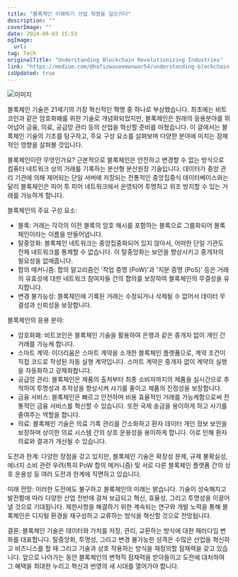 ```yaml
---
title: "블록체인 이해하기 산업 혁명을 일으키다"
description: ""
coverImage: ""
date: 2024-08-03 15:53
ogImage: 
  url: 
tag: Tech
originalTitle: "Understanding Blockchain Revolutionizing Industries"
link: "https://medium.com/@hafizwaseemanwar54/understanding-blockchain-revolutionizing-industries-017fe911e54a"
isUpdated: true
---
```






![이미지](/assets/img/UnderstandingBlockchainRevolutionizingIndustries_0.png)

블록체인 기술은 21세기의 가장 혁신적인 혁명 중 하나로 부상했습니다. 최초에는 비트코인과 같은 암호화폐를 위한 기술로 개념화되었지만, 블록체인은 원래의 응용분야를 뛰어넘어 금융, 의료, 공급망 관리 등의 산업을 혁신할 준비를 마쳤습니다. 이 글에서는 블록체인 기술의 기초를 탐구하고, 주요 구성 요소를 살펴보며 다양한 분야에 미치는 잠재적인 영향을 살펴볼 것입니다.

블록체인이란 무엇인가요? 근본적으로 블록체인은 안전하고 변경할 수 없는 방식으로 컴퓨터 네트워크 상의 거래를 기록하는 분산형 분산원장 기술입니다. 데이터가 중앙 관리 기관에 의해 제어되는 단일 서버에 저장되는 전통적인 중앙집중식 데이터베이스와는 달리 블록체인은 피어 투 피어 네트워크에서 운영되어 투명하고 위조 방지할 수 있는 거래를 가능하게 합니다.

블록체인의 주요 구성 요소:

<div class="content-ad"></div>

- 블록: 거래는 각각의 이전 블록의 암호 해시를 포함하는 블록으로 그룹화되어 블록체인이라는 이름을 만들어냅니다.
- 탈중앙화: 블록체인 네트워크는 중앙집중화되어 있지 않아서, 어떠한 단일 기관도 전체 네트워크를 통제할 수 없습니다. 이 탈중앙화는 보안을 향상시키고 중개자의 필요성을 없애줍니다.
- 합의 메커니즘: 합의 알고리즘인 '작업 증명 (PoW)'과 '지분 증명 (PoS)' 등은 거래의 유효성에 대한 네트워크 참여자들 간의 합의를 보장하여 블록체인의 무결성을 유지합니다.
- 변경 불가능성: 블록체인에 기록된 거래는 수정되거나 삭제될 수 없어서 데이터 무결성과 신뢰성을 보장합니다.

블록체인의 응용 분야:

- 암호화폐: 비트코인은 블록체인 기술을 활용하여 은행과 같은 중개자 없이 개인 간 거래를 가능케 합니다.
- 스마트 계약: 이더리움은 스마트 계약을 소개한 블록체인 플랫폼으로, 계약 조건이 직접 코드로 작성된 자동 실행 계약입니다. 스마트 계약은 중개자 없이 계약의 실행을 자동화하고 강제화합니다.
- 공급망 관리: 블록체인은 제품의 출처부터 최종 소비자까지의 제품을 실시간으로 추적하여 투명성과 추적성을 향상시켜 사기를 줄이고 제품의 진정성을 보장합니다.
- 금융 서비스: 블록체인은 빠르고 안전하며 비용 효율적인 거래를 가능케함으로써 전통적인 금융 서비스를 혁신할 수 있습니다. 또한 국제 송금을 용이하게 하고 사기를 줄여주는 역할을 합니다.
- 의료: 블록체인 기술은 의료 기록 관리를 간소화하고 환자 데이터 개인 정보 보안을 보장하며 상이한 의료 시스템 간의 상호 운용성을 용이하게 합니다. 이로 인해 환자 의료와 결과가 개선될 수 있습니다.

도전과 한계: 다양한 장점을 갖고 있지만, 블록체인 기술은 확장성 문제, 규제 불확실성, 에너지 소비 관련 우려(특히 PoW 합의 메커니즘) 및 서로 다른 블록체인 플랫폼 간의 상호 운용성 등 여러 도전과 한계에 직면하고 있습니다.

<div class="content-ad"></div>

미래 전망: 이러한 도전에도 불구하고 블록체인의 미래는 밝습니다. 기술이 성숙해지고 발전함에 따라 다양한 산업 전반에 걸쳐 보급되고 혁신, 효율성, 그리고 투명성을 이끌어낼 것으로 기대됩니다. 제한사항을 해결하기 위한 계속되는 연구와 개발 노력을 통해 블록체인은 디지털 환경을 재구성하고 교류하는 방식을 혁신할 것으로 전망됩니다.

결론: 블록체인 기술은 데이터와 가치를 저장, 관리, 교환하는 방식에 대한 패러다임 변화를 대표합니다. 탈중앙화, 투명성, 그리고 변경 불가능한 성격은 수많은 산업을 혁신하고 비즈니스를 할 때 그리고 기술과 상호 작용하는 방식을 재정의할 잠재력을 갖고 있습니다. 앞으로 나아가는 동안 블록체인의 변혁적 잠재력을 받아들이고 도전에 대처하여 그 혜택을 최대한 누리고 혁신과 번영의 새 시대를 열어가야 합니다.
